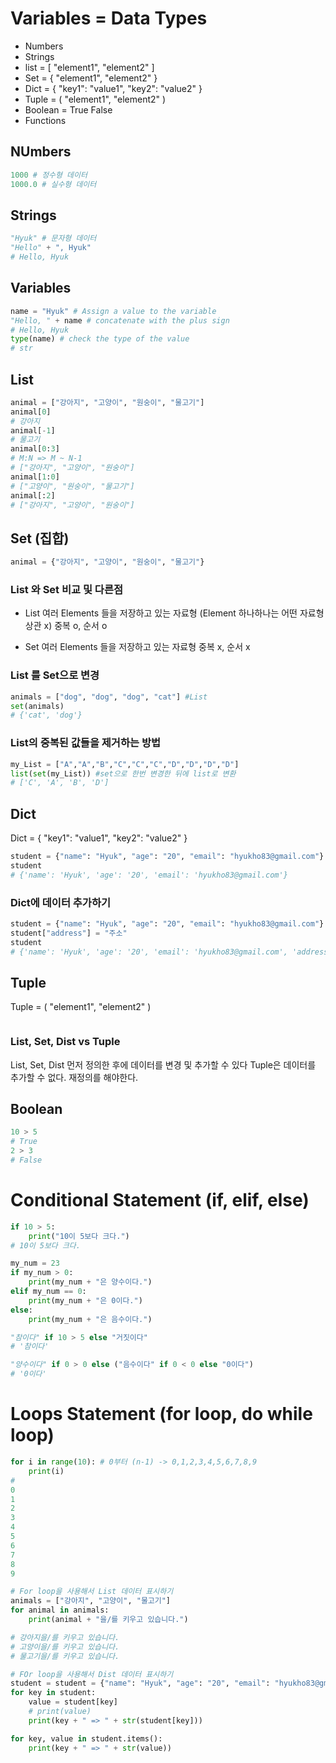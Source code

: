 # Variables = Data Types
* Numbers
* Strings
* list = [ "element1", "element2" ]
* Set = { "element1", "element2" }
* Dict = { "key1": "value1", "key2": "value2" }
* Tuple = ( "element1", "element2" )
* Boolean = True False
* Functions

## NUmbers
```python
1000 # 정수형 데이터
1000.0 # 실수형 데이터
```

## Strings
```python
"Hyuk" # 문자형 데이터
"Hello" + ", Hyuk" 
# Hello, Hyuk
```

## Variables
```python
name = "Hyuk" # Assign a value to the variable
"Hello, " + name # concatenate with the plus sign
# Hello, Hyuk
type(name) # check the type of the value
# str
```

## List
```python
animal = ["강아지", "고양이", "원숭이", "물고기"]
animal[0]
# 강아지
animal[-1]
# 물고기
animal[0:3]
# M:N => M ~ N-1 
# ["강아지", "고양이", "원숭이"]
animal[1:0]
# ["고양이", "원숭이", "물고기"]
animal[:2]
# ["강아지", "고양이", "원숭이"]
```

## Set (집합)
```python
animal = {"강아지", "고양이", "원숭이", "물고기"}
```

### List 와 Set 비교 및 다른점
* List
여러 Elements 들을 저장하고 있는 자료형 (Element 하나하나는 어떤 자료형 상관 x)
중복 o, 순서 o

* Set
여러 Elements 들을 저장하고 있는 자료형
중복 x, 순서 x

### List 를 Set으로 변경
```python
animals = ["dog", "dog", "dog", "cat"] #List
set(animals)
# {'cat', 'dog'}
```

### List의 중복된 값들을 제거하는 방법
```python
my_List = ["A","A","B","C","C","C","D","D","D","D"]
list(set(my_List)) #set으로 한번 변경한 뒤에 list로 변환
# ['C', 'A', 'B', 'D']
```

## Dict
Dict = { "key1": "value1", "key2": "value2" }
```python
student = {"name": "Hyuk", "age": "20", "email": "hyukho83@gmail.com"}
student
# {'name': 'Hyuk', 'age': '20', 'email': 'hyukho83@gmail.com'}
```
### Dict에 데이터 추가하기
```python
student = {"name": "Hyuk", "age": "20", "email": "hyukho83@gmail.com"}
student["address"] = "주소"
student
# {'name': 'Hyuk', 'age': '20', 'email': 'hyukho83@gmail.com', 'address': '주소'}
```

## Tuple
Tuple = ( "element1", "element2" )
```python

```

### List, Set, Dist vs Tuple 
List, Set, Dist 먼저 정의한 후에 데이터를 변경 및 추가할 수 있다
Tuple은 데이터를 추가할 수 없다. 재정의를 해야한다.

## Boolean
```python
10 > 5
# True
2 > 3
# False
```
# Conditional Statement (if, elif, else)
```python
if 10 > 5:
    print("10이 5보다 크다.")
# 10이 5보다 크다.

my_num = 23
if my_num > 0:
    print(my_num + "은 양수이다.")
elif my_num == 0:
    print(my_num + "은 0이다.")
else:
    print(my_num + "은 음수이다.")

"참이다" if 10 > 5 else "거짓이다"
# '참이다'

"양수이다" if 0 > 0 else ("음수이다" if 0 < 0 else "0이다")
# '0이다'
```

# Loops Statement (for loop, do while loop)
```python
for i in range(10): # 0부터 (n-1) -> 0,1,2,3,4,5,6,7,8,9
    print(i)
#
0
1
2
3
4
5
6
7
8
9

# For loop을 사용해서 List 데이터 표시하기
animals = ["강아지", "고양이", "물고기"]
for animal in animals:
    print(animal + "을/를 키우고 있습니다.")

# 강아지을/를 키우고 있습니다.
# 고양이을/를 키우고 있습니다.
# 물고기을/를 키우고 있습니다.

# FOr loop을 사용해서 Dist 데이터 표시하기
student = student = {"name": "Hyuk", "age": "20", "email": "hyukho83@gmail.com"}
for key in student:
    value = student[key]
    # print(value)
    print(key + " => " + str(student[key]))

for key, value in student.items():
    print(key + " => " + str(value))


```
